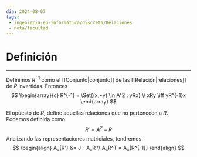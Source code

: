 ```yaml
---
dia: 2024-08-07
tags: 
 - ingeniería-en-informática/discreta/Relaciones
 - nota/facultad
---
```

# Definición
---
Definimos $R^{-1}$ como el [[Conjunto|conjunto]] de las [[Relación|relaciones]] de $R$ invertidas. Entonces $$ \begin{array}{c}
	R^{-1} = \Set{(x,~y) \in A^2 : yRx} \\
	xRy \iff yR^{-1}x
\end{array} $$

El opuesto de $R$, define aquellas relaciones que no pertenecen a $R$. Podemos definirla como $$ R' = A^2 - R $$
Analizando las representaciones matriciales, tendremos $$ \begin{align} 
	A_{R'} &= J - A_R \\
	A_R^T = A_{R^{-1}}
\end{align} $$